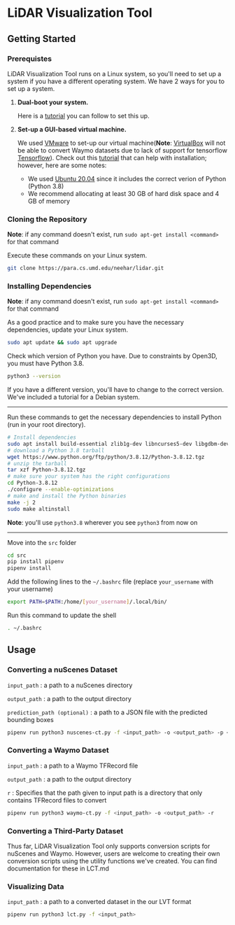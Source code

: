 # LiDAR Visualization Tool

## Getting Started
### Prerequistes
LiDAR Visualization Tool runs on a Linux system, so you'll need to set up a system if you have a different operating system.
We have 2 ways for you to set up a system.
1. **Dual-boot your system.**
    
    Here is a [tutorial](https://linuxconfig.org/how-to-install-ubuntu-20-04-alongside-windows-10-dual-boot) you can follow to set this up.
2. **Set-up a GUI-based virtual machine.**

    We used [VMware](https://www.vmware.com/) to set-up our virtual machine(**Note**: [VirtualBox](https://www.virtualbox.org/) will not be able to convert Waymo datasets due to lack of support for tensorflow [Tensorflow](https://www.tensorflow.org/)). 
    Check out this [tutorial](https://unixcop.com/how-to-install-ubuntu-21-04-on-vmware-workstation-pro/) that can help with installation; however, here are some notes:
    * We used [Ubuntu 20.04](https://releases.ubuntu.com/20.04/) since it includes the correct verion of Python (Python 3.8)
    * We recommend allocating at least 30 GB of hard disk space and 4 GB of memory

### Cloning the Repository
**Note**: if any command doesn't exist, run `sudo apt-get install <command>` for that command

Execute these commands on your Linux system.
```sh
git clone https://para.cs.umd.edu/neehar/lidar.git
```

### Installing Dependencies
**Note**: if any command doesn't exist, run `sudo apt-get install <command>` for that command

As a good practice and to make sure you have the necessary dependencies, update your Linux system.
```sh
sudo apt update && sudo apt upgrade
```

Check which version of Python you have. Due to constraints by Open3D, you must have Python 3.8. 

```sh
python3 --version
```

If you have a different version, you'll have to change to the correct version. We've included a tutorial for a Debian system.

---
Run these commands to get the necessary dependencies to install Python (run in your root directory).
```sh
# Install dependencies
sudo apt install build-essential zlib1g-dev libncurses5-dev libgdbm-dev libnss3-dev libssl-dev libsqlite3-dev libreadline-dev libffi-dev curl libbz2-dev
# download a Python 3.8 tarball
wget https://www.python.org/ftp/python/3.8.12/Python-3.8.12.tgz
# unzip the tarball
tar xzf Python-3.8.12.tgz
# make sure your system has the right configurations
cd Python-3.8.12
./configure --enable-optimizations
# make and install the Python binaries
make -j 2
sudo make altinstall
```
**Note**: you'll use `python3.8` wherever you see `python3` from now on

---

Move into the `src` folder
```sh
cd src
pip install pipenv
pipenv install
```
Add the following lines to the `~/.bashrc` file (replace `your_username` with your username)
```sh
export PATH=$PATH:/home/[your_username]/.local/bin/
```
Run this command to update the shell
```sh
. ~/.bashrc
```

## Usage
### Converting a nuScenes Dataset
`input_path` : a path to a nuScenes directory

`output_path` : a path to the output directory

`prediction_path (optional)` : a path to a JSON file with the predicted bounding boxes

```sh
pipenv run python3 nuscenes-ct.py -f <input_path> -o <output_path> -p <prediction_path>
```

### Converting a Waymo Dataset
`input_path` : a path to a Waymo TFRecord file

`output_path` : a path to the output directory

`r` : Specifies that the path given to input path is a directory that only contains TFRecord files to convert

```sh
pipenv run python3 waymo-ct.py -f <input_path> -o <output_path> -r
```

### Converting a Third-Party Dataset
Thus far, LiDAR Visualization Tool only supports conversion scripts for nuScenes and Waymo. However, users are welcome to creating their own conversion scripts using the utility functions we've created. You can find documentation for these in LCT.md

### Visualizing Data
`input_path` : a path to a converted dataset in the our LVT format
```sh
pipenv run python3 lct.py -f <input_path>
```